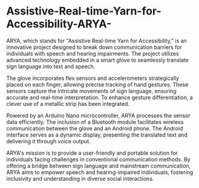 # Assistive-Real-time-Yarn-for-Accessibility-ARYA-

ARYA, which stands for "Assistive Real-time Yarn for Accessibility," is an innovative project designed to break down communication barriers for individuals with speech and hearing impairments. The project utilizes advanced technology embedded in a smart glove to seamlessly translate sign language into text and speech.

The glove incorporates flex sensors and accelerometers strategically placed on each finger, allowing precise tracking of hand gestures. These sensors capture the intricate movements of sign language, ensuring accurate and real-time interpretation. To enhance gesture differentiation, a clever use of a metallic strip has been integrated.

Powered by an Arduino Nano microcontroller, ARYA processes the sensor data efficiently. The inclusion of a Bluetooth module facilitates wireless communication between the glove and an Android phone. The Android interface serves as a dynamic display, presenting the translated text and delivering it through voice output.

ARYA's mission is to provide a user-friendly and portable solution for individuals facing challenges in conventional communication methods. By offering a bridge between sign language and mainstream communication, ARYA aims to empower speech and hearing-impaired individuals, fostering inclusivity and understanding in diverse social interactions.

